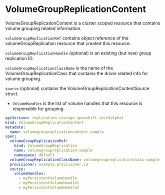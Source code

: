 # VolumeGroupReplicationContent

VolumeGroupReplicationContent is a cluster scoped resource that contains volume grouping related information.

`volumeGroupReplicationRef` contains object reference of the volumeGroupReplication resource that created this resource.

`volumeGroupReplicationHandle` (optional) is an existing (but new) group replication ID.

`volumeGroupReplicationClassName` is the name of the VolumeGroupReplicationClass that contains the driver related info
for volume grouping.

`source` (optional) contains the VolumeGroupReplicationContentSource struct.

- `VolumeHandles` is the list of volume handles that this resource is responsible for grouping.

```yaml
apiVersion: replication.storage.openshift.io/v1alpha1
kind: VolumeGroupReplicationContent
metadata:
  name: volumegroupreplicationcontent-sample
spec:
  volumeGroupReplicationRef:
    kind: VolumeGroupReplication
    name: volumegroupreplication-sample
    namespace: default
  volumeGroupReplicationClassName: volumegroupreplicationclass-sample
  provisioner: example.provisioner.io
  source:
    volumeHandles:
      - myPersistentVolumeHandle
      - myPersistentVolumeHandle1
      - myPersistentVolumeHandle2
```
